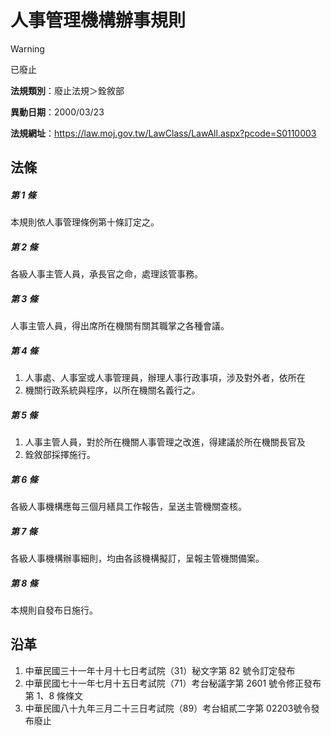 # 人事管理機構辦事規則


> [!WARNING]
> 已廢止


**法規類別**：廢止法規＞銓敘部

**異動日期**：2000/03/23  

**法規網址**：https://law.moj.gov.tw/LawClass/LawAll.aspx?pcode=S0110003



## 法條
##### 第 1 條
本規則依人事管理條例第十條訂定之。

##### 第 2 條
各級人事主管人員，承長官之命，處理該管事務。

##### 第 3 條
人事主管人員，得出席所在機關有關其職掌之各種會議。

##### 第 4 條
1. 人事處、人事室或人事管理員，辦理人事行政事項，涉及對外者，依所在
1. 機關行政系統與程序，以所在機關名義行之。

##### 第 5 條
1. 人事主管人員，對於所在機關人事管理之改進，得建議於所在機關長官及
1. 銓敘部採擇施行。

##### 第 6 條
各級人事機構應每三個月繕具工作報告，呈送主管機關查核。

##### 第 7 條
各級人事機構辦事細則，均由各該機構擬訂，呈報主管機關備案。

##### 第 8 條
本規則自發布日施行。

## 沿革
1. 中華民國三十一年十月十七日考試院（31）秘文字第 82 號令訂定發布
1. 中華民國七十一年七月十五日考試院（71）考台秘議字第 2601 號令修正發布第 1、8 條條文
1. 中華民國八十九年三月二十三日考試院（89）考台組貳二字第 02203號令發布廢止
